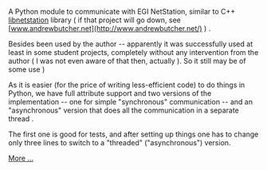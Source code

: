 A Python module to communicate with EGI NetStation, similar to C++ [libnetstation](http://code.google.com/p/libnetstation/) library ( if that project will go down, see [www.andrewbutcher.net](http://www.andrewbutcher.net/) ) .

Besides been used by the author -- apparently it was successfully used at least in some student projects, completely without any intervention from the author ( I was not even aware of that then, actually ). So it still may be of some use )

As it is easier (for the price of writing less-efficient code) to do things in Python, we have full attribute support and two versions of the implementation -- one for simple "synchronous" communication -- and an "asynchronous" version that does all the communication in a separate thread .

The first one is good for tests, and after setting up things one has to change only three lines to switch to a "threaded" ("asynchronous") version.

[More ... ](ShortDescription.md)
